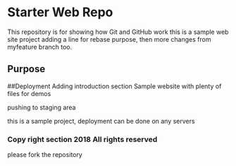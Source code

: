 # Starter Web Repo

This repository is for showing how Git and GitHub work
this is a sample web site project
adding a line for rebase purpose, then more changes from myfeature branch too.
## Purpose
##Deployment
Adding introduction section 
Sample website with plenty of files for demos

pushing to staging area

this is a sample project, deployment can be done on any servers
### Copy right section 2018 All rights reserved

please fork the repository